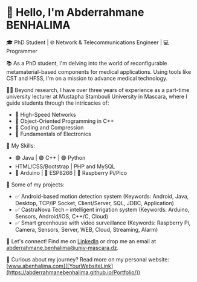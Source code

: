 <!---
- 👋 Hi, I’m @abderrahmanebenhalima
- 👀 I’m interested in Networking and developping Android and Desktop Apps
- 🌱 I’m currently learning Antenna Design and AI & ML too
- 💞️ I’m looking to collaborate on ...
- 📫 How to reach me ...
--->
# 👋 Hello, I'm Abderrahmane BENHALIMA

🎓 PhD Student | 🌐 Network & Telecommunications Engineer | 💻 Programmer

📚 As a PhD student, I'm delving into the world of reconfigurable metamaterial-based components for medical applications. Using tools like CST and HFSS, I'm on a mission to advance medical technology.

👨‍🏫 Beyond research, I have over three years of experience as a part-time university lecturer at Mustapha Stambouli University in Mascara, where I guide students through the intricacies of:

- 🔷 High-Speed Networks
- 🔷 Object-Oriented Programming in C++
- 🔷 Coding and Compression
- 🔷 Fundamentals of Electronics

🚀 My Skills:

- 🟣 Java | 🟣 C++ | 🟣 Python
- HTML/CSS/Bootstrap | PHP and MySQL
- 🔵 Arduino | 🔵 ESP8266 | 🔵 Raspberry Pi/Pico

🔧 Some of my projects:

- ✅ Android-based motion detection system (Keywords: Android, Java, Desktop, TCP/IP Socket, Client/Server, SQL, JDBC, Application)
- ✅ CastraNova Tech – intelligent irrigation system (Keywords: Arduino, Sensors, Android/iOS, C++/C, Cloud)
- ✅ Smart greenhouse with video surveillance (Keywords: Raspberry Pi, Camera, Sensors, Server, WEB, Cloud, Streaming, Alarm)

🔗 Let's connect! Find me on [LinkedIn]([YourLinkedInProfileLink](https://www.linkedin.com/in/abderrahmanebenhalima/)) or drop me an email at abderrahmane.benhalima@univ-mascara.dz.

📖 Curious about my journey? Read more on my personal website: [www.abenhalima.com]([YourWebsiteLink](https://abderrahmanebenhalima.github.io/Portfolio/))

<!---
abderrahmanebenhalima/abderrahmanebenhalima is a ✨ special ✨ repository because its `README.md` (this file) appears on your GitHub profile.
You can click the Preview link to take a look at your changes.
--->
